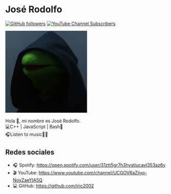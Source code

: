 # José Rodolfo
<!-- [![Twitter Follow](https://img.shields.io/twitter/follow/jric2002?style=social)](https://twitter.com/jric2002) -->
[![GitHub followers](https://img.shields.io/github/followers/jric2002?label=Jos%C3%A9%20Rodolfo&style=social)](https://github.com/jric2002)
[![YouTube Channel Subscribers](https://img.shields.io/youtube/channel/subscribers/UCGOV6aZjiyo-NoyZaeYIA5Q?style=social)](https://www.youtube.com/channel/UCGOV6aZjiyo-NoyZaeYIA5Q)
<!-- ![Avatar](./Avatars/Space.jpg) -->
<img src="./Avatars/dark-kermit-muppets-1080x1080.png" width="256px" alt="Dark Kermit"/>

Hola 👋, mi nombre es José Rodolfo.  
💻C++ | JavaScript | Bash📡  
🎧Listen to music💚🚀

## Redes sociales
<!-- * 🐦 Twitter: https://twitter.com/jric2002 -->
* 🎧 Spotify: https://open.spotify.com/user/31ztt5gr7h3hvstiucavl353az6y
* 🎬 YouTube: https://www.youtube.com/channel/UCGOV6aZjiyo-NoyZaeYIA5Q
* 💻 GitHub: https://github.com/jric2002
<!-- * 🚀 Telegram: https://t.me/jric2002 -->
<!-- * 💻 GitLab: https://gitlab.com/jric2002
* 💻 LinkedIn: https://pe.linkedin.com/in/jric2002 -->

<!--
**jric2002/jric2002** is a ✨ _special_ ✨ repository because its `README.md` (this file) appears on your GitHub profile.

Here are some ideas to get you started:

- 🔭 I’m currently working on ...
- 🌱 I’m currently learning ...
- 👯 I’m looking to collaborate on ...
- 🤔 I’m looking for help with ...
- 💬 Ask me about ...
- 📫 How to reach me: ...
- 😄 Pronouns: ...
- ⚡ Fun fact: ...
-->